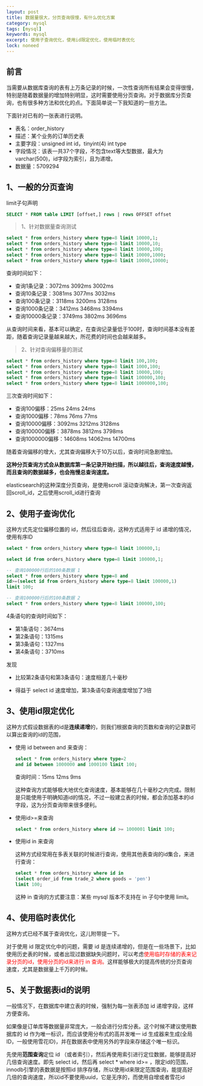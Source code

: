 ```yaml
---
layout: post
title: 数据量很大，分页查询很慢，有什么优化方案
category: mysql
tags: [mysql]
keywords: mysql
excerpt: 使用子查询优化，使用id限定优化，使用临时表优化
lock: noneed
---
```


## 前言

当需要从数据库查询的表有上万条记录的时候，一次性查询所有结果会变得很慢，特别是随着数据量的增加特别明显，这时需要使用分页查询。对于数据库分页查询，也有很多种方法和优化的点。下面简单说一下我知道的一些方法。

下面针对已有的一张表进行说明。

- 表名：order_history
- 描述：某个业务的订单历史表
- 主要字段：unsigned int id，tinyint(4) int type
- 字段情况：该表一共37个字段，不包含text等大型数据，最大为varchar(500)，id字段为索引，且为递增。
- 数据量：5709294

## 1、一般的分页查询

limit子句声明

```sql
SELECT * FROM table LIMIT [offset,] rows | rows OFFSET offset
```

> 1、针对数据量查询测试

```sql
select * from orders_history where type=8 limit 10000,1;
select * from orders_history where type=8 limit 10000,10;
select * from orders_history where type=8 limit 10000,100;
select * from orders_history where type=8 limit 10000,1000;
select * from orders_history where type=8 limit 10000,10000;
```

查询时间如下：

- 查询1条记录：3072ms 3092ms 3002ms
- 查询10条记录：3081ms 3077ms 3032ms
- 查询100条记录：3118ms 3200ms 3128ms
- 查询1000条记录：3412ms 3468ms 3394ms
- 查询10000条记录：3749ms 3802ms 3696ms

从查询时间来看，基本可以确定，在查询记录量低于100时，查询时间基本没有差距，随着查询记录量越来越大，所花费的时间也会越来越多。

> 2、针对查询偏移量的测试

```sql
select * from orders_history where type=8 limit 100,100;
select * from orders_history where type=8 limit 1000,100;
select * from orders_history where type=8 limit 10000,100;
select * from orders_history where type=8 limit 100000,100;
select * from orders_history where type=8 limit 1000000,100;
```

三次查询时间如下：

- 查询100偏移：25ms 24ms 24ms
- 查询1000偏移：78ms 76ms 77ms
- 查询10000偏移：3092ms 3212ms 3128ms
- 查询100000偏移：3878ms 3812ms 3798ms
- 查询1000000偏移：14608ms 14062ms 14700ms

随着查询偏移的增大，尤其查询偏移大于10万以后，查询时间急剧增加。

**这种分页查询方式会从数据库第一条记录开始扫描，所以越往后，查询速度越慢，而且查询的数据越多，也会拖慢总查询速度。**

elasticsearch的这种深度分页查询，是使用scroll 滚动查询解决，第一次查询返回scroll_id，之后使用scroll_id进行查询



## 2、使用子查询优化

这种方式先定位偏移位置的 id，然后往后查询，这种方式适用于 id 递增的情况，使用有序ID

```sql
select * from orders_history where type=8 limit 100000,1;

select id from orders_history where type=8 limit 100000,1;

-- 查询100000行后的100条数据 1
select * from orders_history where type=8 and
id>=(select id from orders_history where type=8 limit 100000,1)
limit 100;

-- 查询100000行后的100条数据 2
select * from orders_history where type=8 limit 100000,100;
```

4条语句的查询时间如下：

- 第1条语句：3674ms
- 第2条语句：1315ms
- 第3条语句：1327ms
- 第4条语句：3710ms

发现

- 比较第2条语句和第3条语句：速度相差几十毫秒

- 得益于 select id 速度增加，第3条语句查询速度增加了3倍



## 3、使用id限定优化

这种方式假设数据表的id是**连续递增**的，则我们根据查询的页数和查询的记录数可以算出查询的id的范围，

- 使用 id between and 来查询：

  ```sql
  select * from orders_history where type=2
  and id between 1000000 and 1000100 limit 100;
  ```

  查询时间：15ms 12ms 9ms

  这种查询方式能够极大地优化查询速度，基本能够在几十毫秒之内完成。限制是只能使用于明确知道id的情况，不过一般建立表的时候，都会添加基本的id字段，这为分页查询带来很多便利。

- 使用id>=来查询

  ```sql
  select * from orders_history where id >= 1000001 limit 100;
  ```

- 使用id in 来查询

  这种方式经常用在多表关联的时候进行查询，使用其他表查询的id集合，来进行查询：

  ```sql
  select * from orders_history where id in
  (select order_id from trade_2 where goods = 'pen')
  limit 100;
  ```

  这种 in 查询的方式要注意：某些 mysql 版本不支持在 in 子句中使用 limit。

  

## 4、使用临时表优化

这种方式已经不属于查询优化，这儿附带提一下。

对于使用 id 限定优化中的问题，需要 id 是连续递增的，但是在一些场景下，比如使用历史表的时候，或者出现过数据缺失问题时，可以考虑<font color=red>使用临时存储的表来记录分页的id，使用分页的id来进行 in 查询。</font>这样能够极大的提高传统的分页查询速度，尤其是数据量上千万的时候。



## 5、关于数据表id的说明

一般情况下，在数据库中建立表的时候，强制为每一张表添加 id 递增字段，这样方便查询。

如果像是订单库等数据量非常庞大，一般会进行分库分表。这个时候不建议使用数据库的 id 作为唯一标识，而应该使用分布式的高并发唯一 id 生成器来生成(全局ID，一般使用雪花ID)，并在数据表中使用另外的字段来存储这个唯一标识。

先使用**范围查询**定位 id （或者索引），然后再使用索引进行定位数据，能够提高好几倍查询速度。即先 select id，然后再 select * where id>= ，限定id的范围，innodb引擎的表数据是按照id 排序存储，所以使用id来限定范围查询，能提高好几倍的查询速度，所以id不要使用uuid，它是无序的，而使用自增或者雪花id


